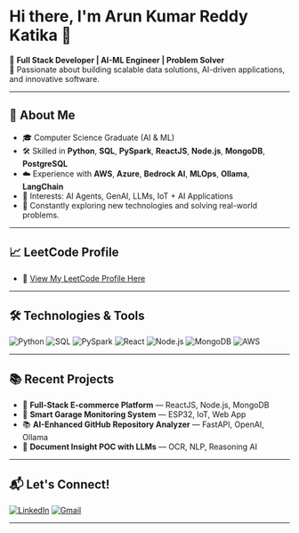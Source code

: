 # Hi there, I'm Arun Kumar Reddy Katika 👋

🔹 **Full Stack Developer | AI-ML Engineer | Problem Solver**  
🔹 Passionate about building scalable data solutions, AI-driven applications, and innovative software.

---

## 🚀 About Me
- 🎓 Computer Science Graduate (AI & ML)
- 🛠️ Skilled in **Python**, **SQL**, **PySpark**, **ReactJS**, **Node.js**, **MongoDB**, **PostgreSQL**
- ☁️ Experience with **AWS**, **Azure**, **Bedrock AI**, **MLOps**, **Ollama**, **LangChain**
- 🧠 Interests: AI Agents, GenAI, LLMs, IoT + AI Applications
- 🧩 Constantly exploring new technologies and solving real-world problems.

---

## 📈 LeetCode Profile
- 🧮 [View My LeetCode Profile Here](https://leetcode.com/u/arunkatikaa/)

---

## 🛠️ Technologies & Tools
![Python](https://img.shields.io/badge/Python-3776AB?style=for-the-badge&logo=python&logoColor=white)
![SQL](https://img.shields.io/badge/SQL-4479A1?style=for-the-badge&logo=postgresql&logoColor=white)
![PySpark](https://img.shields.io/badge/PySpark-E25A1C?style=for-the-badge&logo=apachespark&logoColor=white)
![React](https://img.shields.io/badge/React-20232A?style=for-the-badge&logo=react&logoColor=61DAFB)
![Node.js](https://img.shields.io/badge/Node.js-339933?style=for-the-badge&logo=nodedotjs&logoColor=white)
![MongoDB](https://img.shields.io/badge/MongoDB-4EA94B?style=for-the-badge&logo=mongodb&logoColor=white)
![AWS](https://img.shields.io/badge/AWS-FF9900?style=for-the-badge&logo=amazonaws&logoColor=white)

---

## 📚 Recent Projects
- 🛒 **Full-Stack E-commerce Platform** — ReactJS, Node.js, MongoDB
- 🏡 **Smart Garage Monitoring System** — ESP32, IoT, Web App
- 📚 **AI-Enhanced GitHub Repository Analyzer** — FastAPI, OpenAI, Ollama
- 📄 **Document Insight POC with LLMs** — OCR, NLP, Reasoning AI

---

## 📬 Let's Connect!
[![LinkedIn](https://img.shields.io/badge/LinkedIn-blue?style=for-the-badge&logo=linkedin&logoColor=white)](https://www.linkedin.com/in/arunkatika/)
[![Gmail](https://img.shields.io/badge/Email-D14836?style=for-the-badge&logo=gmail&logoColor=white)](mailto:your_email@example.com)

---
